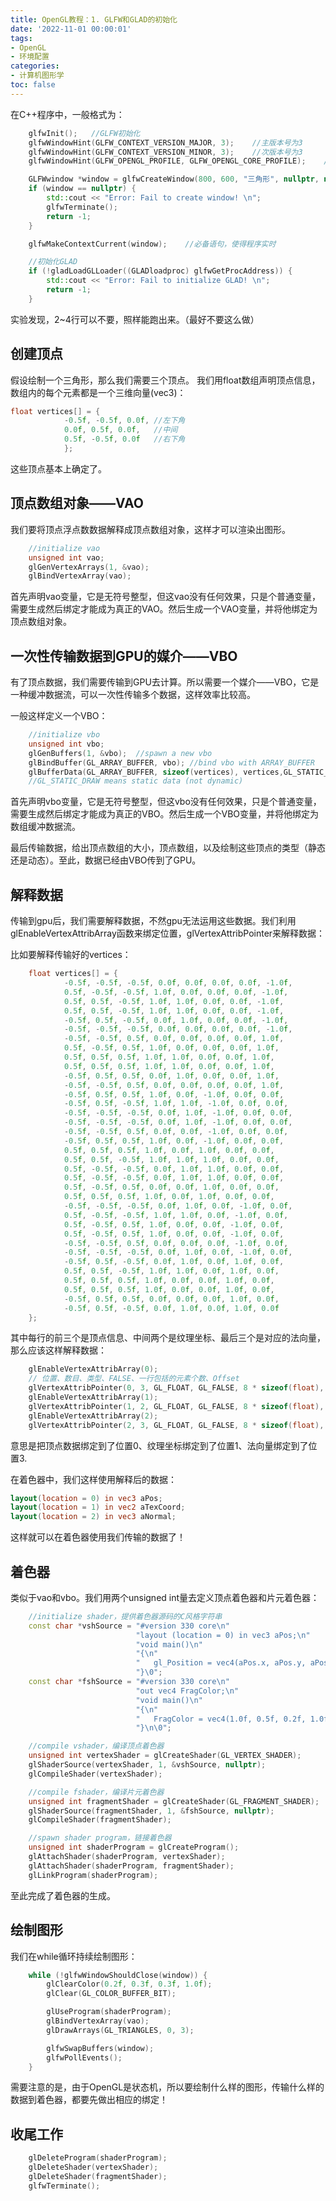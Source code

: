 ```yaml
---
title: OpenGL教程：1. GLFW和GLAD的初始化
date: '2022-11-01 00:00:01'
tags: 
- OpenGL
- 环境配置
categories:
- 计算机图形学
toc: false
---
```


在C++程序中，一般格式为：

```cpp
    glfwInit();   //GLFW初始化
    glfwWindowHint(GLFW_CONTEXT_VERSION_MAJOR, 3);    //主版本号为3
    glfwWindowHint(GLFW_CONTEXT_VERSION_MINOR, 3);    //次版本号为3
    glfwWindowHint(GLFW_OPENGL_PROFILE, GLFW_OPENGL_CORE_PROFILE);    //声明核心

    GLFWwindow *window = glfwCreateWindow(800, 600, "三角形", nullptr, nullptr);       //创建窗口
    if (window == nullptr) {
        std::cout << "Error: Fail to create window! \n";
        glfwTerminate();
        return -1;
    }

    glfwMakeContextCurrent(window);    //必备语句，使得程序实时

    //初始化GLAD
    if (!gladLoadGLLoader((GLADloadproc) glfwGetProcAddress)) {
        std::cout << "Error: Fail to initialize GLAD! \n";
        return -1;
    }
```

实验发现，2~4行可以不要，照样能跑出来。（最好不要这么做）

## 创建顶点

假设绘制一个三角形，那么我们需要三个顶点。 我们用float数组声明顶点信息，数组内的每个元素都是一个三维向量(vec3)：

```c++
float vertices[] = {
            -0.5f, -0.5f, 0.0f,	//左下角
            0.0f, 0.5f, 0.0f,	//中间
            0.5f, -0.5f, 0.0f	//右下角
            };
```

这些顶点基本上确定了。

## 顶点数组对象——VAO

我们要将顶点浮点数数据解释成顶点数组对象，这样才可以渲染出图形。

```c++
	//initialize vao
    unsigned int vao;
    glGenVertexArrays(1, &vao);
    glBindVertexArray(vao);
```

首先声明vao变量，它是无符号整型，但这vao没有任何效果，只是个普通变量，需要生成然后绑定才能成为真正的VAO。然后生成一个VAO变量，并将他绑定为顶点数组对象。

## 一次性传输数据到GPU的媒介——VBO

有了顶点数据，我们需要传输到GPU去计算。所以需要一个媒介——VBO，它是一种缓冲数据流，可以一次性传输多个数据，这样效率比较高。

一般这样定义一个VBO：

```c++
	//initialize vbo
    unsigned int vbo;
    glGenBuffers(1, &vbo);  //spawn a new vbo
    glBindBuffer(GL_ARRAY_BUFFER, vbo); //bind vbo with ARRAY_BUFFER
    glBufferData(GL_ARRAY_BUFFER, sizeof(vertices), vertices,GL_STATIC_DRAW);  //transport vertices data to buffer memory
    //GL_STATIC_DRAW means static data (not dynamic)
```

首先声明vbo变量，它是无符号整型，但这vbo没有任何效果，只是个普通变量，需要生成然后绑定才能成为真正的VBO。然后生成一个VBO变量，并将他绑定为数组缓冲数据流。

最后传输数据，给出顶点数组的大小，顶点数组，以及绘制这些顶点的类型（静态还是动态）。至此，数据已经由VBO传到了GPU。

## 解释数据

传输到gpu后，我们需要解释数据，不然gpu无法运用这些数据。我们利用glEnableVertexAttribArray函数来绑定位置，glVertexAttribPointer来解释数据：

比如要解释传输好的vertices：

```c++
    float vertices[] = {
            -0.5f, -0.5f, -0.5f, 0.0f, 0.0f, 0.0f, 0.0f, -1.0f,
            0.5f, -0.5f, -0.5f, 1.0f, 0.0f, 0.0f, 0.0f, -1.0f,
            0.5f, 0.5f, -0.5f, 1.0f, 1.0f, 0.0f, 0.0f, -1.0f,
            0.5f, 0.5f, -0.5f, 1.0f, 1.0f, 0.0f, 0.0f, -1.0f,
            -0.5f, 0.5f, -0.5f, 0.0f, 1.0f, 0.0f, 0.0f, -1.0f,
            -0.5f, -0.5f, -0.5f, 0.0f, 0.0f, 0.0f, 0.0f, -1.0f,
            -0.5f, -0.5f, 0.5f, 0.0f, 0.0f, 0.0f, 0.0f, 1.0f,
            0.5f, -0.5f, 0.5f, 1.0f, 0.0f, 0.0f, 0.0f, 1.0f,
            0.5f, 0.5f, 0.5f, 1.0f, 1.0f, 0.0f, 0.0f, 1.0f,
            0.5f, 0.5f, 0.5f, 1.0f, 1.0f, 0.0f, 0.0f, 1.0f,
            -0.5f, 0.5f, 0.5f, 0.0f, 1.0f, 0.0f, 0.0f, 1.0f,
            -0.5f, -0.5f, 0.5f, 0.0f, 0.0f, 0.0f, 0.0f, 1.0f,
            -0.5f, 0.5f, 0.5f, 1.0f, 0.0f, -1.0f, 0.0f, 0.0f,
            -0.5f, 0.5f, -0.5f, 1.0f, 1.0f, -1.0f, 0.0f, 0.0f,
            -0.5f, -0.5f, -0.5f, 0.0f, 1.0f, -1.0f, 0.0f, 0.0f,
            -0.5f, -0.5f, -0.5f, 0.0f, 1.0f, -1.0f, 0.0f, 0.0f,
            -0.5f, -0.5f, 0.5f, 0.0f, 0.0f, -1.0f, 0.0f, 0.0f,
            -0.5f, 0.5f, 0.5f, 1.0f, 0.0f, -1.0f, 0.0f, 0.0f,
            0.5f, 0.5f, 0.5f, 1.0f, 0.0f, 1.0f, 0.0f, 0.0f,
            0.5f, 0.5f, -0.5f, 1.0f, 1.0f, 1.0f, 0.0f, 0.0f,
            0.5f, -0.5f, -0.5f, 0.0f, 1.0f, 1.0f, 0.0f, 0.0f,
            0.5f, -0.5f, -0.5f, 0.0f, 1.0f, 1.0f, 0.0f, 0.0f,
            0.5f, -0.5f, 0.5f, 0.0f, 0.0f, 1.0f, 0.0f, 0.0f,
            0.5f, 0.5f, 0.5f, 1.0f, 0.0f, 1.0f, 0.0f, 0.0f,
            -0.5f, -0.5f, -0.5f, 0.0f, 1.0f, 0.0f, -1.0f, 0.0f,
            0.5f, -0.5f, -0.5f, 1.0f, 1.0f, 0.0f, -1.0f, 0.0f,
            0.5f, -0.5f, 0.5f, 1.0f, 0.0f, 0.0f, -1.0f, 0.0f,
            0.5f, -0.5f, 0.5f, 1.0f, 0.0f, 0.0f, -1.0f, 0.0f,
            -0.5f, -0.5f, 0.5f, 0.0f, 0.0f, 0.0f, -1.0f, 0.0f,
            -0.5f, -0.5f, -0.5f, 0.0f, 1.0f, 0.0f, -1.0f, 0.0f,
            -0.5f, 0.5f, -0.5f, 0.0f, 1.0f, 0.0f, 1.0f, 0.0f,
            0.5f, 0.5f, -0.5f, 1.0f, 1.0f, 0.0f, 1.0f, 0.0f,
            0.5f, 0.5f, 0.5f, 1.0f, 0.0f, 0.0f, 1.0f, 0.0f,
            0.5f, 0.5f, 0.5f, 1.0f, 0.0f, 0.0f, 1.0f, 0.0f,
            -0.5f, 0.5f, 0.5f, 0.0f, 0.0f, 0.0f, 1.0f, 0.0f,
            -0.5f, 0.5f, -0.5f, 0.0f, 1.0f, 0.0f, 1.0f, 0.0f
    };
```

其中每行的前三个是顶点信息、中间两个是纹理坐标、最后三个是对应的法向量，那么应该这样解释数据：

```c++
    glEnableVertexAttribArray(0);
	// 位置、数目、类型、FALSE、一行包括的元素个数、Offset
    glVertexAttribPointer(0, 3, GL_FLOAT, GL_FALSE, 8 * sizeof(float), (void *) nullptr);
    glEnableVertexAttribArray(1);
    glVertexAttribPointer(1, 2, GL_FLOAT, GL_FALSE, 8 * sizeof(float), (void *) (3 * sizeof(float)));
    glEnableVertexAttribArray(2);
    glVertexAttribPointer(2, 3, GL_FLOAT, GL_FALSE, 8 * sizeof(float), (void *) (5 * sizeof(float)));
```

意思是把顶点数据绑定到了位置0、纹理坐标绑定到了位置1、法向量绑定到了位置3.

在着色器中，我们这样使用解释后的数据：

```glsl
layout(location = 0) in vec3 aPos;
layout(location = 1) in vec2 aTexCoord;
layout(location = 2) in vec3 aNormal;
```

这样就可以在着色器使用我们传输的数据了！

## 着色器

类似于vao和vbo。我们用两个unsigned int量去定义顶点着色器和片元着色器：

```c++
    //initialize shader，提供着色器源码的C风格字符串
    const char *vshSource = "#version 330 core\n"
                            "layout (location = 0) in vec3 aPos;\n"
                            "void main()\n"
                            "{\n"
                            "   gl_Position = vec4(aPos.x, aPos.y, aPos.z, 1.0);\n"
                            "}\0";
    const char *fshSource = "#version 330 core\n"
                            "out vec4 FragColor;\n"
                            "void main()\n"
                            "{\n"
                            "   FragColor = vec4(1.0f, 0.5f, 0.2f, 1.0f);\n"
                            "}\n\0";

    //compile vshader，编译顶点着色器
    unsigned int vertexShader = glCreateShader(GL_VERTEX_SHADER);
    glShaderSource(vertexShader, 1, &vshSource, nullptr);
    glCompileShader(vertexShader);

    //compile fshader，编译片元着色器
    unsigned int fragmentShader = glCreateShader(GL_FRAGMENT_SHADER);
    glShaderSource(fragmentShader, 1, &fshSource, nullptr);
    glCompileShader(fragmentShader);

    //spawn shader program，链接着色器
    unsigned int shaderProgram = glCreateProgram();
    glAttachShader(shaderProgram, vertexShader);
    glAttachShader(shaderProgram, fragmentShader);
    glLinkProgram(shaderProgram);
```

至此完成了着色器的生成。

## 绘制图形

我们在while循环持续绘制图形：

```c++
	while (!glfwWindowShouldClose(window)) {
        glClearColor(0.2f, 0.3f, 0.3f, 1.0f);
        glClear(GL_COLOR_BUFFER_BIT);

        glUseProgram(shaderProgram);
        glBindVertexArray(vao);
        glDrawArrays(GL_TRIANGLES, 0, 3);

        glfwSwapBuffers(window);
        glfwPollEvents();
    }
```

需要注意的是，由于OpenGL是状态机，所以要绘制什么样的图形，传输什么样的数据到着色器，都要先做出相应的绑定！

## 收尾工作

```c++
    glDeleteProgram(shaderProgram);
    glDeleteShader(vertexShader);
    glDeleteShader(fragmentShader);
    glfwTerminate();
```

